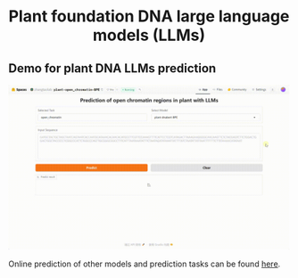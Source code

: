 <h1>
  <p align="center">
  Plant foundation DNA large language models (LLMs)
  </p>
</h1>

## Demo for plant DNA LLMs prediction

![demo](resources/huggingface_demo.gif)

Online prediction of other models and prediction tasks can be found [here](resources/platforms.md).